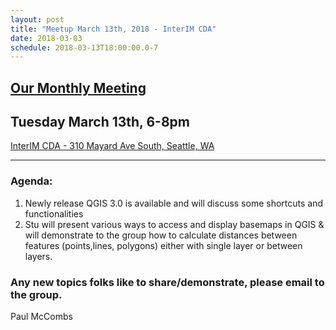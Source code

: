 ```yaml
---
layout: post
title: "Meetup March 13th, 2018 - InterIM CDA"
date: 2018-03-03
schedule: 2018-03-13T18:00:00.0-7
---
```

## [Our Monthly Meeting](https://www.meetup.com/Puget-Sound-QGIS-Users-Group/events/247522025/)

## Tuesday March 13th, 6-8pm

[InterIM CDA - 310 Mayard Ave South, Seattle, WA](https://www.meetup.com/Puget-Sound-QGIS-Users-Group/events/248226761/)

---

### Agenda: ###

1. Newly release QGIS 3.0 is available and will discuss some shortcuts and functionalities
2. Stu will present various ways to access and display basemaps in QGIS & will demonstrate to the group how to calculate distances between features (points,lines, polygons) either with single layer or between layers.

### Any new topics folks like to share/demonstrate, please email to the group. ###

Paul McCombs
